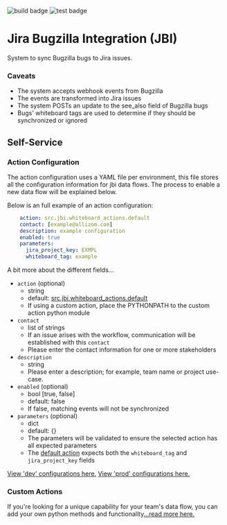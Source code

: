 ![build badge](https://github.com/mozilla/jira-bugzilla-integration/actions/workflows/build-image.yaml/badge.svg)
![test badge](https://github.com/mozilla/jira-bugzilla-integration/actions/workflows/test-build.yaml/badge.svg)

# Jira Bugzilla Integration (JBI)
System to sync Bugzilla bugs to Jira issues.

### Caveats
- The system accepts webhook events from Bugzilla
- The events are transformed into Jira issues
- The system POSTs an update to the see_also field of Bugzilla bugs
- Bugs' whiteboard tags are used to determine if they should be synchronized or ignored

## Self-Service

### Action Configuration
The action configuration uses a YAML file per environment, this file stores all the configuration information for jbi data flows. The process to enable a new data flow will be explained below.


Below is an full example of an action configuration:
```yaml
    action: src.jbi.whiteboard_actions.default
    contact: [example@allizom.com]
    description: example configuration
    enabled: true
    parameters:
      jira_project_key: EXMPL
      whiteboard_tag: example
```

A bit more about the different fields...
- `action` (optional)
    - string
    - default: [src.jbi.whiteboard_actions.default](src/jbi/whiteboard_actions/default.py)
    - If using a custom action, place the PYTHONPATH to the custom action python module
- `contact`
    - list of strings
    - If an issue arises with the workflow, communication will be established with this `contact`
    - Please enter the contact information for one or more stakeholders
- `description`
    - string
    - Please enter a description; for example, team name or project use-case.
- `enabled` (optional)
    - bool [true, false]
    - default: false
    - If false, matching events will not be synchronized
- `parameters` (optional)
    - dict
    - default: {}
    - The parameters will be validated to ensure the selected action has all expected parameters
    - The [default action](src/jbi/whiteboard_actions/default.py) expects both the `whiteboard_tag` and `jira_project_key` fields


[View 'dev'  configurations here.](config/config.dev.yaml)
[View 'prod' configurations here.](config/config.prod.yaml)


### Custom Actions
If you're looking for a unique capability for your team's data flow, you can add your own python methods and functionality[...read more here.](src/jbi/whiteboard_actions/README.md)
